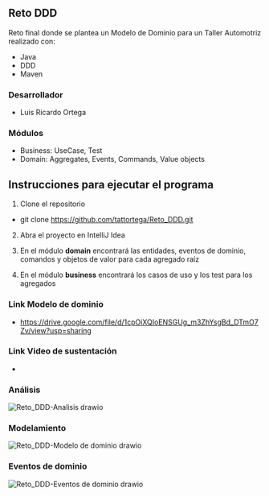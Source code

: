 ## Reto DDD

Reto final donde se plantea un Modelo de Dominio para un Taller Automotriz realizado con:

* Java
* DDD
* Maven

### Desarrollador
+ Luis Ricardo Ortega


### Módulos
* Business: UseCase, Test
* Domain: Aggregates, Events, Commands, Value objects

## Instrucciones para ejecutar el programa
1. Clone el repositorio
+ git clone https://github.com/tattortega/Reto_DDD.git

2. Abra el proyecto en IntelliJ Idea


3. En el módulo **domain** encontrará las entidades, eventos de dominio, comandos y objetos de valor para cada agregado raíz


4. En el módulo **business** encontrará los casos de uso y los test para los agregados

### Link Modelo de dominio
+ https://drive.google.com/file/d/1cpOiXQIoENSGUg_m3ZhYsgBd_DTmO7Zv/view?usp=sharing

### Link Video de sustentación
+ 


### Análisis
![Reto_DDD-Analisis drawio](https://user-images.githubusercontent.com/83563182/176942090-c2a95241-b569-48f5-89cf-d4c66e64e40a.png)

### Modelamiento
![Reto_DDD-Modelo de dominio drawio](https://user-images.githubusercontent.com/83563182/176942106-f3a4b35d-b0b1-440d-9cc9-d2630ed0ee61.png)

### Eventos de dominio
![Reto_DDD-Eventos de dominio drawio](https://user-images.githubusercontent.com/83563182/176942118-d29ad4fb-ea1c-4a5b-9fa2-11d88512e46f.png)


